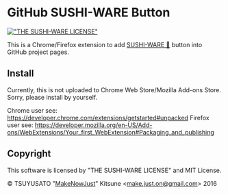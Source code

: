 # GitHub SUSHI-WARE Button

[!["THE SUSHI-WARE LICENSE"](https://img.shields.io/badge/license-SUSHI--WARE%F0%9F%8D%A3-blue.svg)](https://github.com/MakeNowJust/sushi-ware)

This is a Chrome/Firefox extension to add [SUSHI-WARE 🍣] button into GitHub project pages.

[SUSHI-WARE 🍣]: https://github.com/MakeNowJust/sushi-ware

## Install

Currently, this is not uploaded to Chrome Web Store/Mozilla Add-ons Store. Sorry, please install by yourself.

Chrome user see: <https://developer.chrome.com/extensions/getstarted#unpacked>
Firefox user see: <https://developer.mozilla.org/en-US/Add-ons/WebExtensions/Your_first_WebExtension#Packaging_and_publishing>

## Copyright

This software is licensed by "THE SUSHI-WARE LICENSE" and MIT License.

© TSUYUSATO "[MakeNowJust](https://github.com/MakeNowJust)" Kitsune <<make.just.on@gmail.com>> 2016

